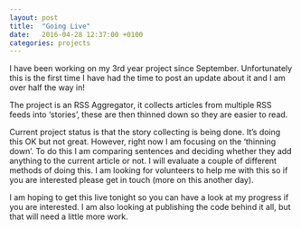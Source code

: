 ```yaml
---
layout: post
title:  "Going Live"
date:   2016-04-28 12:37:00 +0100
categories: projects
---
```


I have been working on my 3rd year project since September. Unfortunately this is the first time I have had the time to post an update about it and I am over half the way in!

The project is an RSS Aggregator, it collects articles from multiple RSS feeds into ‘stories’, these are then thinned down so they are easier to read.

Current project status is that the story collecting is being done. It’s doing this OK but not great. However, right now I am focusing on the ‘thinning down’.
To do this I am comparing sentences and deciding whether they add anything to the current article or not. I will evaluate a couple of different methods of doing this.
I am looking for volunteers to help me with this so if you are interested please get in touch (more on this another day).

I am hoping to get this live tonight so you can have a look at my progress if you are interested. I am also looking at publishing the code behind it all, but that will need a little more work.

